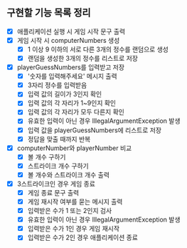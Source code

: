 ## 구현할 기능 목록 정리

- [x] 애플리케이션 실행 시 게임 시작 문구 출력
- [x] 게임 시작 시 computerNumbers 생성
  - [x] 1 이상 9 이하의 서로 다른 3개의 정수를 랜덤으로 생성
  - [x] 랜덤을 생성한 3개의 정수를 리스트로 저장
- [x] playerGuessNumbers를 입력받고 저장
  - [x] '숫자를 입력해주세요' 메시지 출력
  - [x] 3자리 정수를 입력받음
  - [x] 입력 값의 길이가 3인지 확인
  - [x] 입력 값의 각 자리가 1~9인지 확인
  - [x] 입력 값의 각 자리가 모두 다른지 확인
  - [x] 유효한 입력이 아닌 경우 IllegalArgumentException 발생
  - [x] 입력 값을 playerGuessNumbers에 리스트로 저장
  - [x] 정답을 맞출 때까지 반복
- [x] computerNumber와 playerNumber 비교
  - [x] 볼 개수 구하기
  - [x] 스트라이크 개수 구하기
  - [x] 볼 개수와 스트라이크 개수 출력
- [x] 3스트라이크인 경우 게임 종료
  - [x] 게임 종료 문구 출력
  - [x] 게임 재시작 여부를 묻는 메시지 출력
  - [x] 입력받은 수가 1 또는 2인지 검사
  - [x] 유효한 입력이 아닌 경우 IllegalArgumentException 발생
  - [x] 입력받은 수가 1인 경우 게임 재시작
  - [x] 입력받은 수가 2인 경우 애플리케이션 종료
